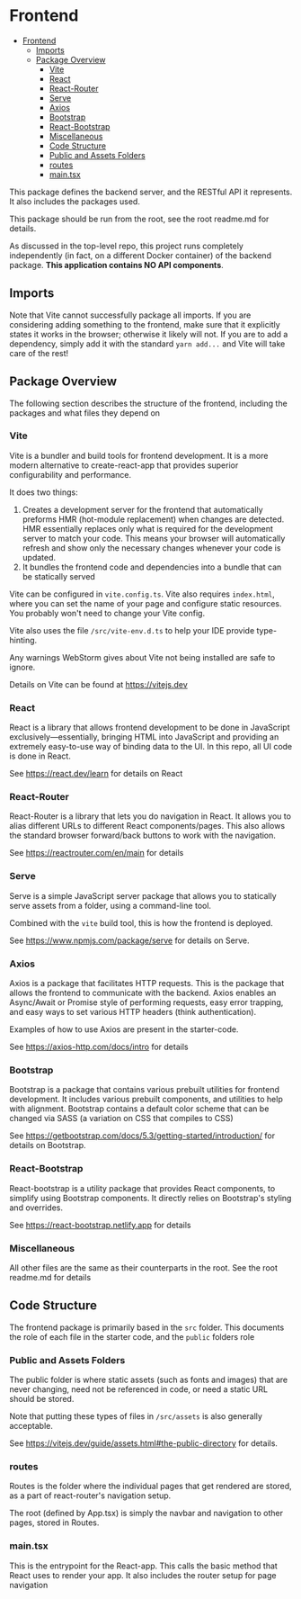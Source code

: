 # Frontend

<!-- TOC -->

- [Frontend](#frontend)
    - [Imports](#imports)
    - [Package Overview](#package-overview)
        - [Vite](#vite)
        - [React](#react)
        - [React-Router](#react-router)
        - [Serve](#serve)
        - [Axios](#axios)
        - [Bootstrap](#bootstrap)
        - [React-Bootstrap](#react-bootstrap)
        - [Miscellaneous](#miscellaneous)
        - [Code Structure](#code-structure)
        - [Public and Assets Folders](#public-and-assets-folders)
        - [routes](#routes)
        - [main.tsx](#maintsx)
            <!-- TOC -->

This package defines the backend server, and the RESTful API it
represents. It also includes the packages used.

This package should be run from the root, see the root readme.md for details.

As discussed in the top-level repo, this project runs completely independently
(in fact, on a different Docker container) of the backend package. **This application
contains NO API components**.

## Imports

Note that Vite cannot successfully package all imports. If you are considering
adding something to the frontend, make sure that it explicitly states
it works in the browser; otherwise it likely will not. If you are
to add a dependency, simply add it with the standard `yarn add...` and Vite will
take care of the rest!

## Package Overview

The following section describes the structure of the frontend, including the packages
and what files they depend on

### Vite

Vite is a bundler and build tools for frontend development. It is a more modern
alternative to create-react-app that provides superior configurability
and performance.

It does two things:

1. Creates a development server for the frontend that automatically preforms
   HMR (hot-module replacement) when changes are detected. HMR essentially replaces
   only what is required for the development server to match your code. This means your browser
   will automatically refresh and show only the necessary changes whenever your code is updated.
2. It bundles the frontend code and dependencies into a bundle that can be statically served

Vite can be configured in `vite.config.ts`. Vite also requires `index.html`, where you can set
the name of your page and configure static resources. You probably won't need to change your Vite config.

Vite also uses the file `/src/vite-env.d.ts` to help your IDE provide type-hinting.

Any warnings WebStorm gives about Vite not being installed are safe to ignore.

Details on Vite can be found at https://vitejs.dev

### React

React is a library that allows frontend development to be done in JavaScript exclusively—essentially,
bringing HTML into JavaScript and providing an extremely easy-to-use way of binding
data to the UI. In this repo, all UI code is done in React.

See https://react.dev/learn for details on React

### React-Router

React-Router is a library that lets you do navigation in React. It allows you to
alias different URLs to different React components/pages. This also allows the standard
browser forward/back buttons to work with the navigation.

See https://reactrouter.com/en/main for details

### Serve

Serve is a simple JavaScript server package that allows you to statically serve assets from a folder, using
a command-line tool.

Combined with the `vite` build tool, this is how the frontend is deployed.

See https://www.npmjs.com/package/serve for details on Serve.

### Axios

Axios is a package that facilitates HTTP requests. This is the package that allows
the frontend to communicate with the backend. Axios enables an Async/Await or Promise style
of performing requests, easy error trapping, and easy ways to set various HTTP headers
(think authentication).

Examples of how to use Axios are present in the starter-code.

See https://axios-http.com/docs/intro for details

### Bootstrap

Bootstrap is a package that contains various prebuilt utilities for
frontend development.
It includes various prebuilt components, and utilities to help with alignment.
Bootstrap contains a default color scheme that can be changed via
SASS (a variation on CSS that compiles to CSS)

See https://getbootstrap.com/docs/5.3/getting-started/introduction/ for details on Bootstrap.

### React-Bootstrap

React-bootstrap is a utility package that provides React components,
to simplify using Bootstrap components.
It directly relies on Bootstrap's styling
and overrides.

See https://react-bootstrap.netlify.app for details

### Miscellaneous

All other files are the same as their counterparts in the root. See
the root readme.md for details

## Code Structure

The frontend package is primarily based in the `src` folder. This documents the role
of each file in the starter code, and the `public` folders role

### Public and Assets Folders

The public folder is where static assets (such as fonts and images) that are
never changing, need not be referenced in code, or need a static URL
should be stored.

Note that putting these types of files in `/src/assets` is also generally acceptable.

See https://vitejs.dev/guide/assets.html#the-public-directory for details.

### routes

Routes is the folder where the individual pages that get rendered
are stored, as a part of react-router's navigation setup.

The root (defined by App.tsx) is simply the navbar and navigation to
other pages, stored in Routes.

### main.tsx

This is the entrypoint for the React-app.
This calls the basic method
that React uses to render your app.
It also includes the router setup for page navigation
